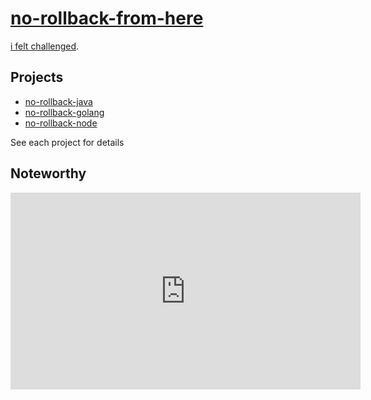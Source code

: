 # [no-rollback-from-here][repo]

[i felt challenged][origin].

## Projects

- [no-rollback-java][java]
- [no-rollback-golang][golang]
- [no-rollback-node][node]

See each project for details

## Noteworthy

<iframe width="560" height="315" src="https://www.youtube.com/embed/fTaOlBWcl48?si=EeS9QpCsHPQQe8D4" title="YouTube video player" frameborder="0" allow="accelerometer; autoplay; clipboard-write; encrypted-media; gyroscope; picture-in-picture; web-share" referrerpolicy="strict-origin-when-cross-origin" allowfullscreen></iframe>

[repo]: https://github.com/sombriks/no-rollback-from-here/
[origin]: https://www.reddit.com/r/java/comments/1eadb2o/how_does_java_not_have_a_simple_open_source/
[java]: ./no-rollback-java
[golang]: ./no-rollback-golang
[node]: ./no-rollback-node
